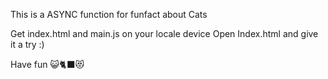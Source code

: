 This is a ASYNC function for funfact about Cats

Get index.html and main.js on your locale device
Open Index.html and give it a try :) 

Have fun 😺🐈‍⬛😻

